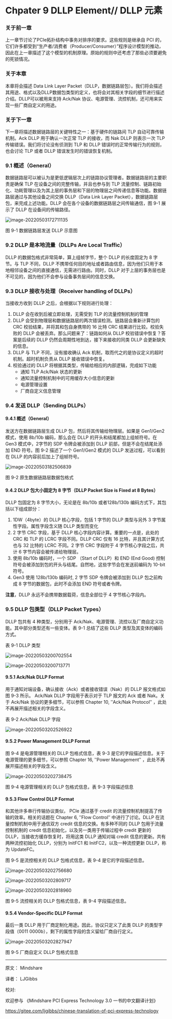 # Chpater 9 DLLP Element// DLLP 元素

### 关于前一章
上一章节讨论了PCIe拓扑结构中事务对排序的要求。这些规则是继承自 PCI 的，它们许多都受到“生产者/消费者（Producer/Consumer）”程序设计模型的推动，因此在上一章描述了这个模型的机制原理。原始的规则中还考虑了那些必须要避免的死锁情况。
### 关于本章 
本章将会描述 Data Link Layer Packet（DLLP，数据链路层包）。我们将会描述其用途、格式以及DLLP数据包类型的定义，也将会对其相关字段的细节进行描述介绍。DLLP可以被用来支持 Ack/Nak 协议、电源管理、流控机制，还可用来实现一些厂商自定义的用途。
### 关于下一章

下一章将描述数据链路层的关键特性之一：基于硬件的链路间 TLP 自动可靠传输机制。Ack DLLP 用于确认一次正常 TLP 的接收，而 Nak DLLP 则表示一次 TLP 传输错误。我们将讨论没有侦测到 TLP 和 DLLP 错误时的正常传输行为的规则，也会讨论 TLP 或者 DLLP 错误发生时的错误恢复机制。

### 9.1 概述（General）

数据链路层可以被认为是更低逻辑层次上的链路协议管理者。数据链路层的主要职责是确保 TLP 在设备之间的完整传输，并且也参与到 TLP 流量控制、链路初始化、功耗管理以及为其上层的事务层和下层的物理层之间传递信息等功能。数据链路层通过与其他设备之间交换 DLLP（Data Link Layer Packet），数据链路层包，来完成上述功能。DLLP 会在各个设备的数据链路层之间传输通信，图 9-1 展示了 DLLP 在设备间的传输路径。

![image-20220503172711135](img/9%20DLLP%20%E5%85%83%E7%B4%A0/image-20220503172711135.png)

图 9-1 数据链路层发送 DLLP 示意图

### 9.2 DLLP 是本地流量（DLLPs Are Local Traffic）

DLLP 的数据包格式非常简单，算上组帧字节，整个 DLLP 的长度固定为 8 字节。与 TLP 不同，DLLP 不携带任何目的地址或者路由信息，因为他们只用于本地相邻设备之间的直接通信，无需进行路由。同时，DLLP 对于上层的事务层也是不可见的，因为他们不会参与设备事务层间的信息交换。

### 9.3 DLLP 接收与处理（Receiver handling of DLLPs）

当接收方收到 DLLP 之后，会根据以下规则进行处理：

1. DLLP 会在收到后被立即处理，无需受到 TLP 的流量控制机制的管理
2. DLLP 会受到物理层和数据链路层的两次错误检测。链路层会重新计算包的 CRC 校验结果，并将其和包自身携带的 16 比特 CRC 结果进行比较。校验失败的 DLLP 会被丢弃。那么问题来了：链路如何从 DLLP 校验错误中恢复？答案是后续的 DLLP 仍然会周期性地到达，接下来接收的同类 DLLP 会更新缺失的信息。
3. DLLP 与 TLP 不同，没有接收确认 Ack 机制，取而代之的是协议定义的超时机制。超时机制负责从 DLLP 接收错误中恢复。
4. 校验通过的 DLLP 将根据其类型，传输给相应的内部逻辑，完成如下功能
   - 通知 TLP  Ack/Nak 状态的更新
   - 通知流量控制机制中的可用缓存大小信息的更新
   - 电源管理设置
   - 厂商自定义信息管理

### 9.4 发送 DLLP（Sending DLLPs）

#### 9.4.1 概述（General）

发送方在数据链路层生成 DLLP 包，然后将其传输给物理层。如果是 Gen1/Gen2 模式，使用 8b/10b 编码，那么会在 DLLP 的开头和结尾都加上组帧符号。在 Gen3 模式中，2字节的 SDP 令牌会被添加到 DLLP 前部，但是不会在结尾处添加 END 符号。图 9-2 描述了一个 Gen1/Gen2 模式的 DLLP 发送过程，可以看到在 DLLP 的内容前后加上了组帧符号。 

![image-20220503182506839](img/9%20DLLP%20%E5%85%83%E7%B4%A0/image-20220503182506839.png)

图 9-2 原生数据链路层数据包格式

#### 9.4.2 DLLP 包大小固定为 8 字节（DLLP Packet Size is Fixed at 8 Bytes）

DLLP 包固定为 8 字节大小，无论是在 8b/10b 或者128b/130b 编码方式下，其包括以下组成部分：

1. 1DW（4byte）的 DLLP 核心字段，包括 1 字节的 DLLP 类型与另外 3 字节属性字段。属性字段含义随 DLLP 类型而变化
2. 2 字节 CRC 字段，基于 DLLP 核心字段内容计算。重要的一点是，此处的 CRC 和 TLP 的 LCRC 字段不同。DLLP CRC 仅有 16 比特，并且其计算方式也与 32 比特的 LCRC 不同。2 字节 CRC 字段附于 4 字节核心字段之后，共计 6 字节内容会被传递给物理层。
3. 使用 8b/10b 编码时，一个 SDP （Start of DLLP）和 END (End Good) 控制符号会被添加到包的开头与结尾。自然地，这些字节会在发送前编码为 10-bit 符号。
4. Gen3 使用 128b/130b 编码时, 2 字节 SDP 令牌会被添加到 DLLP 包之前构成 8 字节的数据包，此时不会添加 END 符号或者令牌。

**注意**，DLLP 永远不会携带数据载荷，信息全部位于 4 字节核心字段内。

### 9.5 DLLP 包类型（DLLP Packet Types）

DLLP 包共有 4 种类型，分别用于 Ack/Nak、电源管理、流控以及厂商自定义功能。其中部分类型还有一些变体。表 9-1 总结了这些 DLLP 类型及其变体的编码方式。

表 9-1 DLLP 类型

![image-20220503200702554](img/9%20DLLP%20%E5%85%83%E7%B4%A0/image-20220503200702554.png)

![image-20220503200713771](img/9%20DLLP%20%E5%85%83%E7%B4%A0/image-20220503200713771.png)

#### 9.5.1 Ack/Nak DLLP Format

用于通知对端设备，确认接收（Ack）或者接收错误（Nak）的 DLLP 报文格式如图 9-3 所示。 Ack/Nak DLLP 字段用于表示对于 TLP 报文的 Ack 或者 Nak。关于 Ack/Nak 协议的更多细节，可以参照 Chapter 10, ʺAck/Nak Protocolʺ ，此处不再展开描述相关的字段含义。

表 9-2 Ack/Nak DLLP 字段

![image-20220503202526922](img/9%20DLLP%20%E5%85%83%E7%B4%A0/image-20220503202526922.png)

#### 9.5.2 Power Management DLLP Format

图 9-4 是电源管理相关的 DLLP 包格式信息，表 9-3 是它的字段描述信息。关于 电源管理的更多细节，可以参照 Chapter 16, ʺPower Managementʺ ，此处不再展开描述相关的字段含义。

![image-20220503202738475](img/9%20DLLP%20%E5%85%83%E7%B4%A0/image-20220503202738475.png)

图 9-4 电源管理相关的 DLLP 包格式信息，表 9-3 字段描述信息

#### 9.5.3 Flow Control DLLP Format 

和其他许多串行传输协议类似， PCIe 通过基于 credit 的流量控制机制提高了传输的效率。相关的话题在 Chapter 6, ʺFlow Controlʺ 中进行了讨论。DLLP 在流量控制机制中用于通信双方 credit 信息的交换。有多种不同的 DLLP 包用于流量控制机制的 credit 信息初始化，以及另一类用于传输过程中 credit 更新的 DLLP，当接收方缓存恢复时，将用这类 DLLP 通知对端 credit 信息的更新。共有两种流控初始化 DLLP，分别为 InitFC1 和 InitFC2，以及一种流控更新 DLLP，称为 UpdateFC。

图 9-5 是流控相关的 DLLP 包格式信息，表 9-4 是它的字段描述信息。

![image-20220503202756680](img/9%20DLLP%20%E5%85%83%E7%B4%A0/image-20220503202756680-16515808868911.png)

![image-20220503202809717](img/9%20DLLP%20%E5%85%83%E7%B4%A0/image-20220503202809717.png)

![image-20220503202818960](img/9%20DLLP%20%E5%85%83%E7%B4%A0/image-20220503202818960.png)

图 9-5 流控相关的 DLLP 包格式信息，表 9-4 字段描述信息。

#### 9.5.4 Vendor-Specific DLLP Format 

最后一类 DLLP 用于厂商定制化用途。因此，协议只定义了此类 DLLP 的类型字段值（0011 0000b），剩下的属性字段的含义留给厂商自行定义。

![image-20220503202827947](img/9%20DLLP%20%E5%85%83%E7%B4%A0/image-20220503202827947.png)

图 9-5 厂商自定义 DLLP 包格式信息

------

原文： Mindshare

译者： LJGibbs

校对:	

欢迎参与 《Mindshare PCI Express Technology 3.0 一书的中文翻译计划》

https://gitee.com/ljgibbs/chinese-translation-of-pci-express-technology
